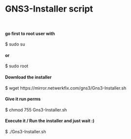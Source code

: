 # GNS3-Installer script
<br>
<h4>go first to root user with</h4>
$ sudo su
<h4>or</h4>
$ sudo root
<h4>Download the installer</h4>
$ wget https://mirror.netwerkfix.com/gns3/Gns3-Installer.sh
<br>
<h4>Give it run perms</h4>
$ chmod 755 Gns3-Installer.sh
<br>
<h4>Execute it / Run the installer and just wait :)</h4>
$ ./Gns3-Installer.sh
